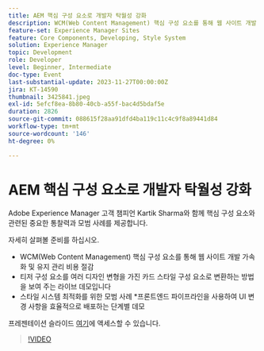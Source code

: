 ```yaml
---
title: AEM 핵심 구성 요소로 개발자 탁월성 강화
description: WCM(Web Content Management) 핵심 구성 요소를 통해 웹 사이트 개발 가속화 및 유지 관리 비용 절감 라이브 데모에서는 티저 구성 요소를 여러 디자인 변형이 있는 카드 스타일 구성 요소로 변환하는 방법을 보여 줍니다. 스타일 시스템을 최적화하는 우수 사례입니다. 프론트엔드 파이프라인을 사용하여 UI 변경 사항을 효율적으로 배포하는 단계별 데모입니다.
feature-set: Experience Manager Sites
feature: Core Components, Developing, Style System
solution: Experience Manager
topic: Development
role: Developer
level: Beginner, Intermediate
doc-type: Event
last-substantial-update: 2023-11-27T00:00:00Z
jira: KT-14590
thumbnail: 3425841.jpeg
exl-id: 5efcf8ea-8b80-40cb-a55f-bac4d5bdaf5e
duration: 2826
source-git-commit: 088615f28aa91dfd4ba119c11c4c9f8a89441d84
workflow-type: tm+mt
source-wordcount: '146'
ht-degree: 0%

---
```


# AEM 핵심 구성 요소로 개발자 탁월성 강화

Adobe Experience Manager 고객 챔피언 Kartik Sharma와 함께 핵심 구성 요소와 관련된 중요한 통찰력과 모범 사례를 제공합니다.

자세히 살펴볼 준비를 하십시오.

* WCM(Web Content Management) 핵심 구성 요소를 통해 웹 사이트 개발 가속화 및 유지 관리 비용 절감
* 티저 구성 요소를 여러 디자인 변형을 가진 카드 스타일 구성 요소로 변환하는 방법을 보여 주는 라이브 데모입니다
* 스타일 시스템 최적화를 위한 모범 사례
*프론트엔드 파이프라인을 사용하여 UI 변경 사항을 효율적으로 배포하는 단계별 데모

프레젠테이션 슬라이드 [여기](/help/learn-from-your-peers/assets/experience-manager/sept2023/aem-core-components.pdf)에 액세스할 수 있습니다.

>[!VIDEO](https://video.tv.adobe.com/v/3425841/?learn=on)
